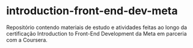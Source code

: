 # introduction-front-end-dev-meta
Repositório contendo materiais de estudo e atividades feitas ao longo da certificação Introduction to Front-End Development da Meta em parceria com a Coursera.
